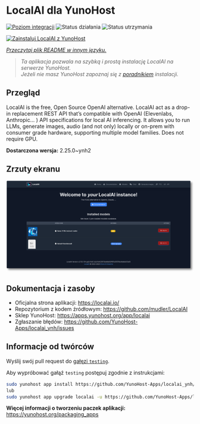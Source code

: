 <!--
To README zostało automatycznie wygenerowane przez <https://github.com/YunoHost/apps/tree/master/tools/readme_generator>
Nie powinno być ono edytowane ręcznie.
-->

# LocalAI dla YunoHost

[![Poziom integracji](https://apps.yunohost.org/badge/integration/localai)](https://ci-apps.yunohost.org/ci/apps/localai/)
![Status działania](https://apps.yunohost.org/badge/state/localai)
![Status utrzymania](https://apps.yunohost.org/badge/maintained/localai)

[![Zainstaluj LocalAI z YunoHost](https://install-app.yunohost.org/install-with-yunohost.svg)](https://install-app.yunohost.org/?app=localai)

*[Przeczytaj plik README w innym języku.](./ALL_README.md)*

> *Ta aplikacja pozwala na szybką i prostą instalację LocalAI na serwerze YunoHost.*  
> *Jeżeli nie masz YunoHost zapoznaj się z [poradnikiem](https://yunohost.org/install) instalacji.*

## Przegląd

LocalAI is the free, Open Source OpenAI alternative. LocalAI act as a drop-in replacement REST API that’s compatible with OpenAI (Elevenlabs, Anthropic... ) API specifications for local AI inferencing. It allows you to run LLMs, generate images, audio (and not only) locally or on-prem with consumer grade hardware, supporting multiple model families. Does not require GPU.


**Dostarczona wersja:** 2.25.0~ynh2

## Zrzuty ekranu

![Zrzut ekranu z LocalAI](./doc/screenshots/331878853-20b5ccd2-8393-44f0-aaf6-87a23806381e.png)

## Dokumentacja i zasoby

- Oficjalna strona aplikacji: <https://localai.io/>
- Repozytorium z kodem źródłowym: <https://github.com/mudler/LocalAI>
- Sklep YunoHost: <https://apps.yunohost.org/app/localai>
- Zgłaszanie błędów: <https://github.com/YunoHost-Apps/localai_ynh/issues>

## Informacje od twórców

Wyślij swój pull request do [gałęzi `testing`](https://github.com/YunoHost-Apps/localai_ynh/tree/testing).

Aby wypróbować gałąź `testing` postępuj zgodnie z instrukcjami:

```bash
sudo yunohost app install https://github.com/YunoHost-Apps/localai_ynh/tree/testing --debug
lub
sudo yunohost app upgrade localai -u https://github.com/YunoHost-Apps/localai_ynh/tree/testing --debug
```

**Więcej informacji o tworzeniu paczek aplikacji:** <https://yunohost.org/packaging_apps>
